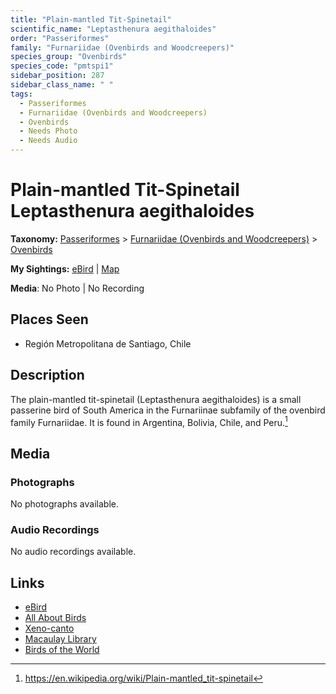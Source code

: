 ```yaml
---
title: "Plain-mantled Tit-Spinetail"
scientific_name: "Leptasthenura aegithaloides"
order: "Passeriformes"
family: "Furnariidae (Ovenbirds and Woodcreepers)"
species_group: "Ovenbirds"
species_code: "pmtspi1"
sidebar_position: 287
sidebar_class_name: " "
tags: 
  - Passeriformes
  - Furnariidae (Ovenbirds and Woodcreepers)
  - Ovenbirds
  - Needs Photo
  - Needs Audio
---
```


# Plain-mantled Tit-Spinetail <span className='sci_name'>Leptasthenura aegithaloides</span>

**Taxonomy:** [Passeriformes](/tags/passeriformes) > [Furnariidae (Ovenbirds and Woodcreepers)](/tags/furnariidae-ovenbirds-and-woodcreepers) > [Ovenbirds](/tags/ovenbirds)

**My Sightings:** [eBird](https://ebird.org/lifelist?r=world&time=life&spp=pmtspi1) | [Map](/map?species_code=pmtspi1)

**Media**: No Photo | No Recording

## Places Seen

* Región Metropolitana de Santiago, Chile

## Description
The plain-mantled tit-spinetail (Leptasthenura aegithaloides) is a small passerine bird of South America in the Furnariinae subfamily of the ovenbird family Furnariidae. It is found in Argentina, Bolivia, Chile, and Peru.[^1]

[^1]: https://en.wikipedia.org/wiki/Plain-mantled_tit-spinetail

## Media
### Photographs
No photographs available.

### Audio Recordings
No audio recordings available.

## Links
* [eBird](https://ebird.org/species/pmtspi1) 
* [All About Birds](https://www.allaboutbirds.org/guide/pmtspi1) 
* [Xeno-canto](https://www.xeno-canto.org/species/leptasthenura-aegithaloides) 
* [Macaulay Library](https://search.macaulaylibrary.org/catalog?taxonCode=pmtspi1&sort=rating_rank_desc)
* [Birds of the World](https://birdsoftheworld.org/bow/species/pmtspi1)
